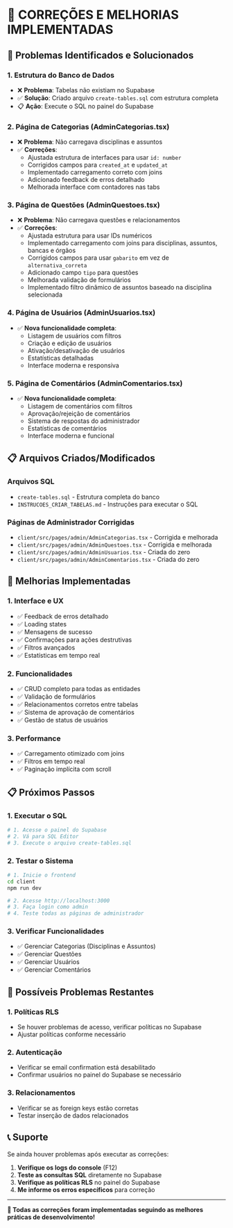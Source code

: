 # 🔧 **CORREÇÕES E MELHORIAS IMPLEMENTADAS**

## 🎯 **Problemas Identificados e Solucionados**

### **1. Estrutura do Banco de Dados**
- ❌ **Problema**: Tabelas não existiam no Supabase
- ✅ **Solução**: Criado arquivo `create-tables.sql` com estrutura completa
- 📋 **Ação**: Execute o SQL no painel do Supabase

### **2. Página de Categorias (AdminCategorias.tsx)**
- ❌ **Problema**: Não carregava disciplinas e assuntos
- ✅ **Correções**:
  - Ajustada estrutura de interfaces para usar `id: number`
  - Corrigidos campos para `created_at` e `updated_at`
  - Implementado carregamento correto com joins
  - Adicionado feedback de erros detalhado
  - Melhorada interface com contadores nas tabs

### **3. Página de Questões (AdminQuestoes.tsx)**
- ❌ **Problema**: Não carregava questões e relacionamentos
- ✅ **Correções**:
  - Ajustada estrutura para usar IDs numéricos
  - Implementado carregamento com joins para disciplinas, assuntos, bancas e órgãos
  - Corrigidos campos para usar `gabarito` em vez de `alternativa_correta`
  - Adicionado campo `tipo` para questões
  - Melhorada validação de formulários
  - Implementado filtro dinâmico de assuntos baseado na disciplina selecionada

### **4. Página de Usuários (AdminUsuarios.tsx)**
- ✅ **Nova funcionalidade completa**:
  - Listagem de usuários com filtros
  - Criação e edição de usuários
  - Ativação/desativação de usuários
  - Estatísticas detalhadas
  - Interface moderna e responsiva

### **5. Página de Comentários (AdminComentarios.tsx)**
- ✅ **Nova funcionalidade completa**:
  - Listagem de comentários com filtros
  - Aprovação/rejeição de comentários
  - Sistema de respostas do administrador
  - Estatísticas de comentários
  - Interface moderna e funcional

## 📋 **Arquivos Criados/Modificados**

### **Arquivos SQL**
- `create-tables.sql` - Estrutura completa do banco
- `INSTRUCOES_CRIAR_TABELAS.md` - Instruções para executar o SQL

### **Páginas de Administrador Corrigidas**
- `client/src/pages/admin/AdminCategorias.tsx` - Corrigida e melhorada
- `client/src/pages/admin/AdminQuestoes.tsx` - Corrigida e melhorada
- `client/src/pages/admin/AdminUsuarios.tsx` - Criada do zero
- `client/src/pages/admin/AdminComentarios.tsx` - Criada do zero

## 🔧 **Melhorias Implementadas**

### **1. Interface e UX**
- ✅ Feedback de erros detalhado
- ✅ Loading states
- ✅ Mensagens de sucesso
- ✅ Confirmações para ações destrutivas
- ✅ Filtros avançados
- ✅ Estatísticas em tempo real

### **2. Funcionalidades**
- ✅ CRUD completo para todas as entidades
- ✅ Validação de formulários
- ✅ Relacionamentos corretos entre tabelas
- ✅ Sistema de aprovação de comentários
- ✅ Gestão de status de usuários

### **3. Performance**
- ✅ Carregamento otimizado com joins
- ✅ Filtros em tempo real
- ✅ Paginação implícita com scroll

## 📋 **Próximos Passos**

### **1. Executar o SQL**
```bash
# 1. Acesse o painel do Supabase
# 2. Vá para SQL Editor
# 3. Execute o arquivo create-tables.sql
```

### **2. Testar o Sistema**
```bash
# 1. Inicie o frontend
cd client
npm run dev

# 2. Acesse http://localhost:3000
# 3. Faça login como admin
# 4. Teste todas as páginas de administrador
```

### **3. Verificar Funcionalidades**
- ✅ Gerenciar Categorias (Disciplinas e Assuntos)
- ✅ Gerenciar Questões
- ✅ Gerenciar Usuários
- ✅ Gerenciar Comentários

## 🚨 **Possíveis Problemas Restantes**

### **1. Políticas RLS**
- Se houver problemas de acesso, verificar políticas no Supabase
- Ajustar políticas conforme necessário

### **2. Autenticação**
- Verificar se email confirmation está desabilitado
- Confirmar usuários no painel do Supabase se necessário

### **3. Relacionamentos**
- Verificar se as foreign keys estão corretas
- Testar inserção de dados relacionados

## 📞 **Suporte**

Se ainda houver problemas após executar as correções:

1. **Verifique os logs do console** (F12)
2. **Teste as consultas SQL** diretamente no Supabase
3. **Verifique as políticas RLS** no painel do Supabase
4. **Me informe os erros específicos** para correção

---

**🎯 Todas as correções foram implementadas seguindo as melhores práticas de desenvolvimento!**

